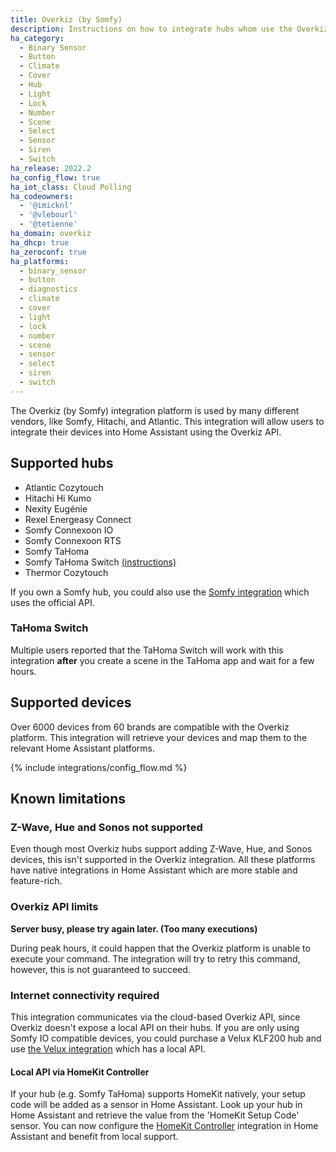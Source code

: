 ```yaml
---
title: Overkiz (by Somfy)
description: Instructions on how to integrate hubs whom use the Overkiz platform with Home Assistant.
ha_category:
  - Binary Sensor
  - Button
  - Climate
  - Cover
  - Hub
  - Light
  - Lock
  - Number
  - Scene
  - Select
  - Sensor
  - Siren
  - Switch
ha_release: 2022.2
ha_config_flow: true
ha_iot_class: Cloud Polling
ha_codeowners:
  - '@imicknl'
  - '@vlebourl'
  - '@tetienne'
ha_domain: overkiz
ha_dhcp: true
ha_zeroconf: true
ha_platforms:
  - binary_sensor
  - button
  - diagnostics
  - climate
  - cover
  - light
  - lock
  - number
  - scene
  - sensor
  - select
  - siren
  - switch
---
```


The Overkiz (by Somfy) integration platform is used by many different vendors, like Somfy, Hitachi, and Atlantic. This integration will allow users to integrate their devices into Home Assistant using the Overkiz API.

## Supported hubs

- Atlantic Cozytouch
- Hitachi Hi Kumo
- Nexity Eugénie
- Rexel Energeasy Connect
- Somfy Connexoon IO
- Somfy Connexoon RTS
- Somfy TaHoma
- Somfy TaHoma Switch [(instructions)](#tahoma-switch)
- Thermor Cozytouch

If you own a Somfy hub, you could also use the [Somfy integration](/integrations/somfy/) which uses the official API.

### TaHoma Switch

Multiple users reported that the TaHoma Switch will work with this integration **after** you create a scene in the TaHoma app and wait for a few hours.

## Supported devices

Over 6000 devices from 60 brands are compatible with the Overkiz platform. This integration will retrieve your devices and map them to the relevant Home Assistant platforms.

{% include integrations/config_flow.md %}

## Known limitations

### Z-Wave, Hue and Sonos not supported

Even though most Overkiz hubs support adding Z-Wave, Hue, and Sonos devices, this isn't supported in the Overkiz integration. All these platforms have native integrations in Home Assistant which are more stable and feature-rich.

### Overkiz API limits

**Server busy, please try again later. (Too many executions)**

During peak hours, it could happen that the Overkiz platform is unable to execute your command. The integration will try to retry this command, however, this is not guaranteed to succeed.

### Internet connectivity required

This integration communicates via the cloud-based Overkiz API, since Overkiz doesn't expose a local API on their hubs. If you are only using Somfy IO compatible devices, you could purchase a Velux KLF200 hub and use [the Velux integration](/integrations/velux/) which has a local API.

#### Local API via HomeKit Controller

If your hub (e.g. Somfy TaHoma) supports HomeKit natively, your setup code will be added as a sensor in Home Assistant. Look up your hub in Home Assistant and retrieve the value from the 'HomeKit Setup Code' sensor. You can now configure the [HomeKit Controller](/integrations/homekit_controller/) integration in Home Assistant and benefit from local support.
